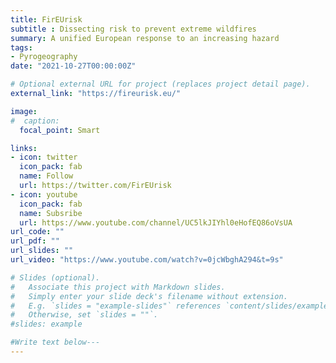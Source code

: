 ```yaml
---
title: FirEUrisk
subtitle : Dissecting risk to prevent extreme wildfires
summary: A unified European response to an increasing hazard 
tags:
- Pyrogeography
date: "2021-10-27T00:00:00Z"

# Optional external URL for project (replaces project detail page).
external_link: "https://fireurisk.eu/"

image:
#  caption: 
  focal_point: Smart

links:
- icon: twitter
  icon_pack: fab
  name: Follow
  url: https://twitter.com/FirEUrisk
- icon: youtube
  icon_pack: fab
  name: Subsribe
  url: https://www.youtube.com/channel/UC5lkJIYhl0eHofEQ86oVsUA
url_code: ""
url_pdf: ""
url_slides: ""
url_video: "https://www.youtube.com/watch?v=0jcWbghA294&t=9s"

# Slides (optional).
#   Associate this project with Markdown slides.
#   Simply enter your slide deck's filename without extension.
#   E.g. `slides = "example-slides"` references `content/slides/example-slides.md`.
#   Otherwise, set `slides = ""`.
#slides: example

#Write text below---
---
```

